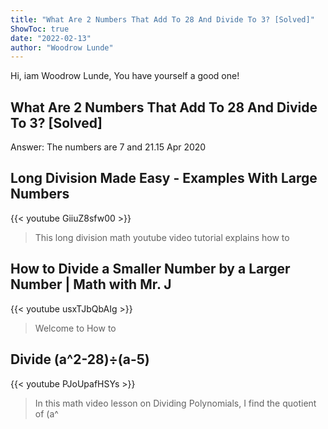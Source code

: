 ```yaml
---
title: "What Are 2 Numbers That Add To 28 And Divide To 3? [Solved]"
ShowToc: true 
date: "2022-02-13"
author: "Woodrow Lunde" 
---
```


Hi, iam Woodrow Lunde, You have yourself a good one!
## What Are 2 Numbers That Add To 28 And Divide To 3? [Solved]
Answer: The numbers are 7 and 21.15 Apr 2020

## Long Division Made Easy - Examples With Large Numbers
{{< youtube GiiuZ8sfw00 >}}
>This long division math youtube video tutorial explains how to 

## How to Divide a Smaller Number by a Larger Number | Math with Mr. J
{{< youtube usxTJbQbAIg >}}
>Welcome to How to 

## Divide (a^2-28)÷(a-5)
{{< youtube PJoUpafHSYs >}}
>In this math video lesson on Dividing Polynomials, I find the quotient of (a^

